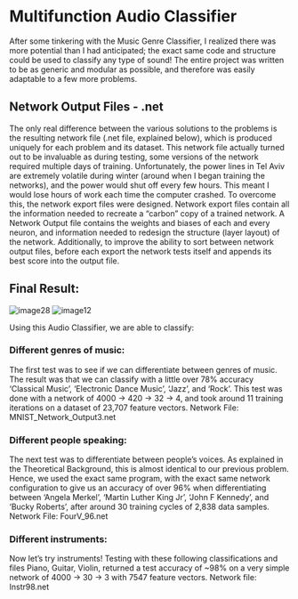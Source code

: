 # Multifunction Audio Classifier
After some tinkering with the Music Genre Classifier, I realized there was more potential than I had anticipated; the exact same code and structure could be used to classify any type of sound! The entire project was written to be as generic and modular as possible, and therefore was easily adaptable to a few more problems.
	
## Network Output Files - .net
The only real difference between the various solutions to the problems is the resulting network file (.net file, explained below), which is produced uniquely for each problem and its dataset. This network file actually turned out to be invaluable as during testing, some versions of the network required multiple days of training. Unfortunately, the power lines in Tel Aviv are extremely volatile during winter (around when I began training the networks), and the power would shut off every few hours. This meant I would lose hours of work each time the computer crashed. To overcome this, the network export files were designed. Network export files contain all the information needed to recreate a “carbon” copy of a trained network.
	A Network Output file contains the weights and biases of each and every neuron, and information needed to redesign the structure (layer layout) of the network. Additionally, to improve the ability to sort between network output files, before each export the network tests itself and appends its best score into the output file.
## Final Result:
![image28](https://user-images.githubusercontent.com/36902556/113140566-42ff1c00-9231-11eb-97b5-d567c318e3ed.png)
![image12](https://user-images.githubusercontent.com/36902556/113140607-50b4a180-9231-11eb-861b-0a1c3ccadbe8.png)

Using this Audio Classifier, we are able to classify:
### Different genres of music:
The first test was to see if we can differentiate between genres of music. The result was that we can classify with a little over 78% accuracy ‘Classical Music’, ‘Electronic Dance Music’, ‘Jazz’, and ‘Rock’. This test was done with a network of 4000 -> 420 -> 32 -> 4, and took around 11 training iterations on a dataset of 23,707 feature vectors.
Network File: MNIST_Network_Output3.net
### Different people speaking:
The next test was to differentiate between people’s voices. As explained in the Theoretical Background, this is almost identical to our previous problem. Hence, we used the exact same program, with the exact same network configuration to give us an accuracy of over 96% when differentiating between ‘Angela Merkel’, ‘Martin Luther King Jr’, ‘John F Kennedy’, and ‘Bucky Roberts’, after around 30 training cycles of 2,838 data samples.
Network File: FourV_96.net
### Different instruments:
Now let’s try instruments! Testing with these following classifications and files Piano, Guitar, Violin, returned a test accuracy of ~98% on a very simple network of 4000 -> 30 -> 3 with 7547 feature vectors.
Network file: Instr98.net
